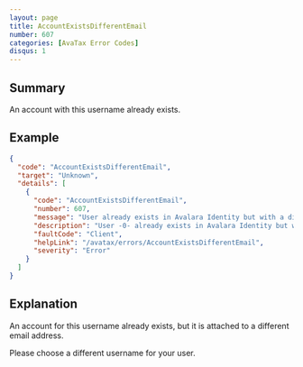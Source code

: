 ```yaml
---
layout: page
title: AccountExistsDifferentEmail
number: 607
categories: [AvaTax Error Codes]
disqus: 1
---
```


## Summary

An account with this username already exists.

## Example

```json
{
  "code": "AccountExistsDifferentEmail",
  "target": "Unknown",
  "details": [
    {
      "code": "AccountExistsDifferentEmail",
      "number": 607,
      "message": "User already exists in Avalara Identity but with a different email address.",
      "description": "User -0- already exists in Avalara Identity but with a different email address.",
      "faultCode": "Client",
      "helpLink": "/avatax/errors/AccountExistsDifferentEmail",
      "severity": "Error"
    }
  ]
}
```

## Explanation

An account for this username already exists, but it is attached to a different email address.

Please choose a different username for your user.
